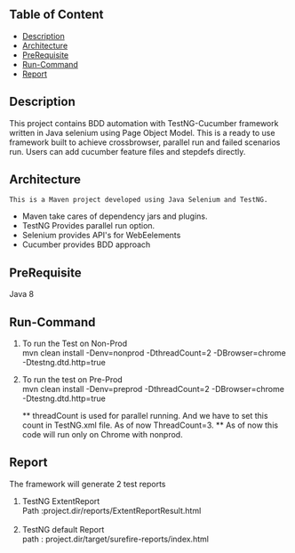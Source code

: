 
## Table of Content
- [Description](#description)
- [Architecture](#architecture)
- [PreRequisite](#prerequisite)
- [Run-Command](#run-command)
- [Report](#report)

## Description
   This project contains BDD automation with TestNG-Cucumber framework written in Java selenium using Page Object Model. This is a ready to use framework 
built to achieve crossbrowser, parallel run and failed scenarios run. Users can add cucumber feature files and stepdefs directly.
## Architecture
    This is a Maven project developed using Java Selenium and TestNG.
- Maven take cares of dependency jars and plugins.
- TestNG Provides parallel run option.
- Selenium provides API's for WebEelements
- Cucumber provides BDD approach
  
## PreRequisite
  Java 8
  
## Run-Command
  1. To run the Test on Non-Prod<br/>
      mvn clean install -Denv=nonprod -DthreadCount=2 -DBrowser=chrome -Dtestng.dtd.http=true <br/>
      
  2.  To run the test on Pre-Prod<br/>
      mvn clean install -Denv=preprod -DthreadCount=2 -DBrowser=chrome -Dtestng.dtd.http=true<br/>
      
      ** threadCount is used for parallel running. And we have to set this count in TestNG.xml file. As of now ThreadCount=3.
      ** As of now this code will run only on Chrome with nonprod.
      
## Report
   The framework will generate 2 test reports<br/>
   1. TestNG ExtentReport <br/>
      Path :project.dir/reports/ExtentReportResult.html<br/>
      <br/>
   2. TestNG default Report <br/>
      path : project.dir/target/surefire-reports/index.html
